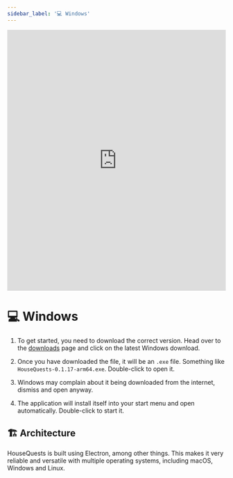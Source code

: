 ```yaml
---
sidebar_label: '💻 Windows'
---
```


<iframe width="100%" height="600px" src="https://www.youtube.com/embed/ay5hsvY-81s" title="YouTube video player" frameborder="0" allow="accelerometer; autoplay; clipboard-write; encrypted-media; gyroscope; picture-in-picture" allowfullscreen></iframe>

# 💻 Windows

1. To get started, you need to download the correct version. Head over to the [downloads](/downloads) page and click on the latest Windows download.

2. Once you have downloaded the file, it will be an `.exe` file. Something like `HouseQuests-0.1.17-arm64.exe`. Double-click to open it.

3. Windows may complain about it being downloaded from the internet, dismiss and open anyway.

4. The application will install itself into your start menu and open automatically. Double-click to start it.

## 🏗 Architecture

HouseQuests is built using Electron, among other things. This makes it very reliable and versatile with multiple operating systems, including macOS, Windows and Linux. 